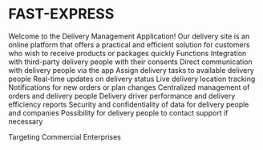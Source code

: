 # FAST-EXPRESS
Welcome to the Delivery Management Application! Our delivery site is an online platform that offers a practical and efficient solution for customers who wish to receive products or packages quickly
Functions
Integration with third-party delivery people with their consents
Direct communication with delivery people via the app 
Assign delivery tasks to available delivery people
Real-time updates on delivery status 
Live delivery location tracking 
Notifications for new orders or plan changes 
Centralized management of orders and delivery people 
Delivery driver performance and delivery efficiency reports 
Security and confidentiality of data for delivery people and companies
Possibility for delivery people to contact support if necessary

Targeting Commercial Enterprises 
